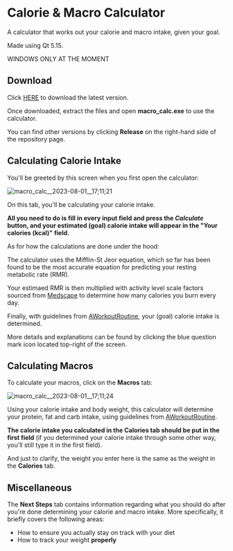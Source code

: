 # Calorie & Macro Calculator
A calculator that works out your calorie and macro intake, given your goal.

Made using Qt 5.15.

WINDOWS ONLY AT THE MOMENT


## Download

Click [HERE](https://github.com/Tom8l/calorie-and-macro-calculator/releases/download/v1.0.0/calorie-and-macro-calculator-v1.0.0.zip) to download the latest version.

Once downloaded, extract the files and open **macro_calc.exe** to use the calculator.

You can find other versions by clicking **Release** on the right-hand side of the repository page.



## Calculating Calorie Intake

You'll be greeted by this screen when you first open the calculator:

![macro_calc__2023-08-01__17;11;21](https://github.com/Tom8l/calorie-and-macro-calculator/assets/78360008/d27592c4-d77c-4447-8977-4b50f354779f)


On this tab, you'll be calculating your calorie intake.

**All you need to do is fill in every input field and press the *Calculate* button, and your estimated (goal) calorie intake will appear in the "Your calories (kcal)" field.**

As for how the calculations are done under the hood:

The calculator uses the Mifflin-St Jeor equation, which so far has been found to be the most accurate equation for predicting your resting metabolic rate (RMR).

Your estimaed RMR is then multiplied with activity level scale factors sourced from [Medscape](https://reference.medscape.com/calculator/846/mifflin-st-jeor-equation) to determine how many calories you burn every day.

Finally, with guidelines from [AWorkoutRoutine](https://www.aworkoutroutine.com/how-many-calories-should-i-eat-a-day/), your (goal) calorie intake is determined.

More details and explanations can be found by clicking the blue question mark icon located top-right of the screen.



## Calculating Macros

To calculate your macros, click on the **Macros** tab:

![macro_calc__2023-08-01__17;11;24](https://github.com/Tom8l/calorie-and-macro-calculator/assets/78360008/92940abf-e33e-4fb9-9f74-8a85f7dec36a)

Using your calorie intake and body weight, this calculator will determine your protein, fat and carb intake, using guidelines from [AWorkoutRoutine](https://www.aworkoutroutine.com/how-to-calculate-macros/).

**The calorie intake you calculated in the Calories tab should be put in the first field** (if you determined your calorie intake through some other way, you'll still type it in the first field).

And just to clarify, the weight you enter here is the same as the weight in the **Calories** tab.




## Miscellaneous

The **Next Steps** tab contains information regarding what you should do after you're done determining your calorie and macro intake. More specifically, it briefly covers the following areas:
- How to ensure you actually stay on track with your diet
- How to track your weight **properly**





